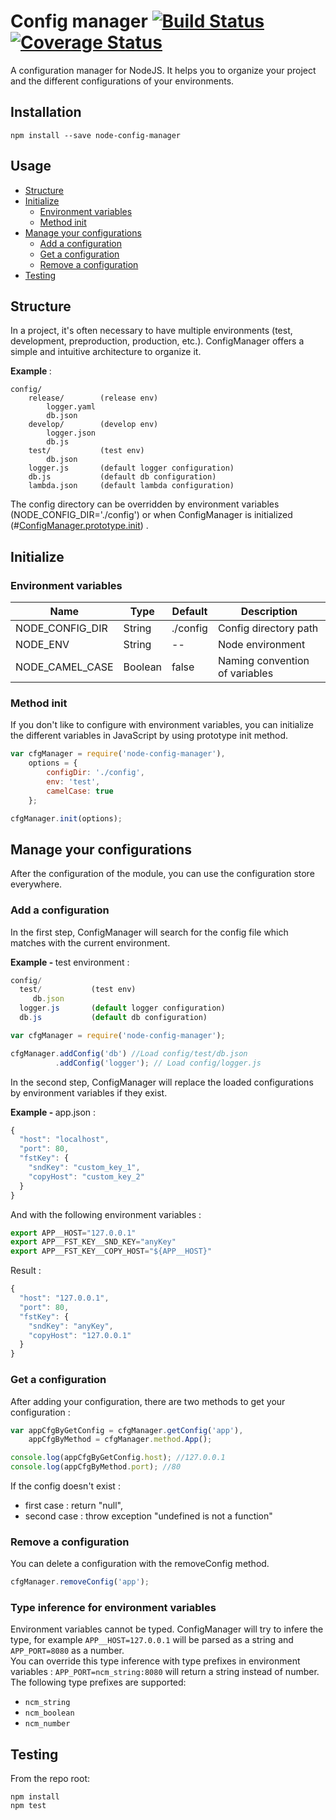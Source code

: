 # Config manager [![Build Status](https://travis-ci.org/Valko54/node-config-manager.svg)](https://travis-ci.org/Valko54/node-config-manager) [![Coverage Status](https://img.shields.io/coveralls/Valko54/node-config-manager.svg)](https://coveralls.io/r/Valko54/node-config-manager)

A configuration manager for NodeJS. It helps you to organize your project and the different configurations of your environments. 

## Installation
```
npm install --save node-config-manager
```

## Usage

* [Structure](#structure)
* [Initialize](#initialize)
	* [Environment variables](#environment-variables)
	* [Method init](#method-init)
* [Manage your configurations](#manage-your-configurations)
	* [Add a configuration](#add-a-configuration)
	* [Get a configuration](#get-a-configuration)
	* [Remove a configuration](#remove-a-configuration) 
* [Testing](#testing)

## Structure

In a project, it's often necessary to have multiple environments (test, development, preproduction, production, etc.). ConfigManager offers a simple and intuitive architecture to organize it.

<b>Example </b> :
```
config/ 
    release/        (release env)
        logger.yaml
        db.json
    develop/        (develop env)
        logger.json
        db.js
    test/           (test env)
        db.json
    logger.js       (default logger configuration)
    db.js           (default db configuration)
    lambda.json     (default lambda configuration)
```

The config directory can be overridden by environment variables (NODE_CONFIG_DIR='./config') or when ConfigManager is initialized (#[ConfigManager.prototype.init](#method-init)) .

## Initialize

### Environment variables
Name | Type | Default | Description 
-----------|-----------|------------|------------
NODE_CONFIG_DIR | String | ./config | Config directory path
NODE_ENV | String | -- | Node environment
NODE_CAMEL_CASE | Boolean | false | Naming convention of variables 

### Method init

If you don't like to configure with environment variables, you can initialize the different variables in JavaScript by using prototype init method.
```js
var cfgManager = require('node-config-manager'),
    options = {
		configDir: './config',
		env: 'test',
		camelCase: true
	};

cfgManager.init(options);
```

## Manage your configurations

After the configuration of the module, you can use the configuration store everywhere.

### Add a configuration

In the first step, ConfigManager will search for the config file which matches with the current environment.

<b>Example - </b> test environment :
```javascript
config/ 
  test/           (test env)
     db.json
  logger.js       (default logger configuration)
  db.js           (default db configuration)
```

```javascript
var cfgManager = require('node-config-manager');

cfgManager.addConfig('db') //Load config/test/db.json
		  .addConfig('logger'); // Load config/logger.js
```

In the second step, ConfigManager will replace the loaded configurations by environment variables if they exist.

<b>Example - </b> app.json :
```javascript
{
  "host": "localhost",
  "port": 80,
  "fstKey": {
	"sndKey": "custom_key_1",
	"copyHost": "custom_key_2"
  }
}
```
And with the following environment variables :
```javascript
export APP__HOST="127.0.0.1"
export APP__FST_KEY__SND_KEY="anyKey"
export APP__FST_KEY__COPY_HOST="${APP__HOST}"
```
Result : 
```javascript
{
  "host": "127.0.0.1",
  "port": 80,
  "fstKey": {
	"sndKey": "anyKey",
	"copyHost": "127.0.0.1"
  }
}
```

### Get a configuration

After adding your configuration, there are two methods to get your configuration :
```javascript
var appCfgByGetConfig = cfgManager.getConfig('app'),
	appCfgByMethod = cfgManager.method.App();

console.log(appCfgByGetConfig.host); //127.0.0.1
console.log(appCfgByMethod.port); //80
```

If the config doesn't exist : 
* first case : return "null",
* second case : throw exception "undefined is not a function"

### Remove a configuration

You can delete a configuration with the removeConfig method.

```javascript
cfgManager.removeConfig('app');
```

### Type inference for environment variables

Environment variables cannot be typed. ConfigManager will try to infere the type, for example `APP__HOST=127.0.0.1` will be parsed as a string and `APP_PORT=8080` as a number.  
You can override this type inference with type prefixes in environment variables : `APP_PORT=ncm_string:8080` will return a string instead of number. The following type prefixes are supported: 

* `ncm_string`
* `ncm_boolean`
* `ncm_number`

## Testing

From the repo root:

```
npm install
npm test
```
